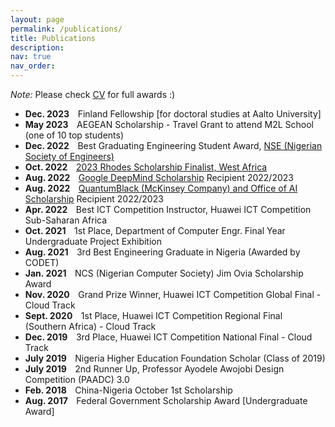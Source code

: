 ```yaml
---
layout: page
permalink: /publications/
title: Publications
description: 
nav: true
nav_order:
---
```

*Note:* Please check [CV](https://mustious.github.io/assets/pdf/Mustapha_Abdullahi_CV.pdf) for full awards :)
* **Dec. 2023** &ensp;&thinsp;Finland Fellowship [for doctoral studies at Aalto University]
* **May 2023** &ensp;&thinsp;AEGEAN Scholarship - Travel Grant to attend M2L School (one of 10 top students)
* **Dec. 2022** &ensp;&thinsp;Best Graduating Engineering Student Award, [NSE (Nigerian Society of Engineers)](https://nse.org.ng/)
* **Oct. 2022** &ensp;&thinsp;[2023 Rhodes Scholarship Finalist, West Africa](https://www.instagram.com/p/Clg4dpnoLUw/)
* **Aug. 2022** &ensp;&thinsp;[Google DeepMind Scholarship](https://www.deepmind.com/education) Recipient 2022/2023
* **Aug. 2022** &ensp;&thinsp;[QuantumBlack (McKinsey Company) and Office of AI Scholarship](http://eecs.qmul.ac.uk/news-and-events/news/items/scholarships-with-quantumblack-a-mckinsey-company-are-available-for-postgraduate-students-at-queen-mary-applications-are-open.html) Recipient 2022/2023
* **Apr. 2022** &ensp;&thinsp;Best ICT Competition Instructor, Huawei ICT Competition Sub-Saharan Africa
* **Oct. 2021** &ensp;&thinsp;1st Place, Department of Computer Engr. Final Year Undergraduate Project Exhibition
* **Aug. 2021** &ensp;&thinsp;3rd Best Engineering Graduate in Nigeria (Awarded by CODET)
* **Jan. 2021** &ensp;&thinsp;NCS (Nigerian Computer Society) Jim Ovia Scholarship Award
* **Nov. 2020** &ensp;&thinsp;Grand Prize Winner, Huawei ICT Competition Global Final - Cloud Track
* **Sept. 2020** &ensp;&thinsp;1st Place, Huawei ICT Competition Regional Final (Southern Africa) - Cloud Track
* **Dec. 2019** &ensp;&thinsp;3rd Place, Huawei ICT Competition National Final - Cloud Track
* **July 2019** &ensp;&thinsp;Nigeria Higher Education Foundation Scholar (Class of 2019)
* **July 2019** &ensp;&thinsp;2nd Runner Up, Professor Ayodele Awojobi Design Competition (PAADC) 3.0
* **Feb. 2018** &ensp;&thinsp;China-Nigeria October 1st Scholarship
* **Aug. 2017** &ensp;&thinsp;Federal Government Scholarship Award [Undergraduate Award]